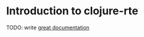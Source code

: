 # Introduction to clojure-rte

TODO: write [great documentation](http://jacobian.org/writing/what-to-write/)
